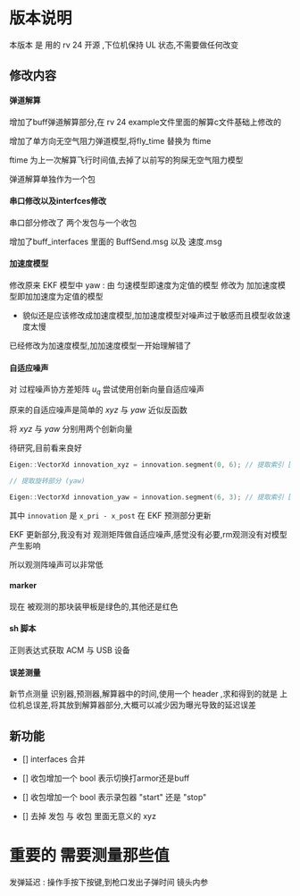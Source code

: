 # 版本说明  

本版本 是 用的 rv 24 开源 ,下位机保持 UL 状态,不需要做任何改变  

## 修改内容  

#### 弹道解算

增加了buff弹道解算部分,在 rv 24 example文件里面的解算c文件基础上修改的  

增加了单方向无空气阻力弹道模型,将fly_time 替换为 ftime 

ftime 为上一次解算飞行时间值,去掉了以前写的狗屎无空气阻力模型

弹道解算单独作为一个包

#### 串口修改以及interfces修改

串口部分修改了 两个发包与一个收包  

增加了buff_interfaces 里面的 BuffSend.msg 以及 速度.msg  

#### 加速度模型

修改原来 EKF 模型中 yaw : 由 匀速模型即速度为定值的模型 修改为 加加速度模型即加加速度为定值的模型

+ 貌似还是应该修改成加速度模型,加加速度模型对噪声过于敏感而且模型收敛速度太慢

已经修改为加速度模型,加加速度模型一开始理解错了


#### 自适应噪声

对 过程噪声协方差矩阵 $u_{q}$ 尝试使用创新向量自适应噪声

原来的自适应噪声是简单的 $xyz$ 与 $yaw$ 近似反函数

将 $xyz$ 与 $yaw$ 分别用两个创新向量

待研究,目前看来良好

```cpp
Eigen::VectorXd innovation_xyz = innovation.segment(0, 6); // 提取索引 [0, 1, 2, 3, 4, 5]

// 提取旋转部分 (yaw)

Eigen::VectorXd innovation_yaw = innovation.segment(6, 3); // 提取索引 [6, 7, 8]
```

其中 `innovation` 是 `x_pri - x_post` 在 EKF 预测部分更新

EKF 更新部分,我没有对 观测矩阵做自适应噪声,感觉没有必要,rm观测没有对模型产生影响

所以观测阵噪声可以非常低


#### marker 

现在 被观测的那块装甲板是绿色的,其他还是红色

#### sh 脚本

正则表达式获取 ACM 与 USB 设备

#### 误差测量

新节点测量 识别器,预测器,解算器中的时间,使用一个 header ,求和得到的就是 上位机总误差,将其放到解算器部分,大概可以减少因为曝光导致的延迟误差


## 新功能   

- [] interfaces 合并  

- [] 收包增加一个 bool 表示切换打armor还是buff  

- [] 收包增加一个 bool 表示录包器 "start" 还是 "stop"  

- [] 去掉 发包 与 收包 里面无意义的 xyz  

# 重要的 需要测量那些值

发弹延迟 : 操作手按下按键,到枪口发出子弹时间
镜头内参


